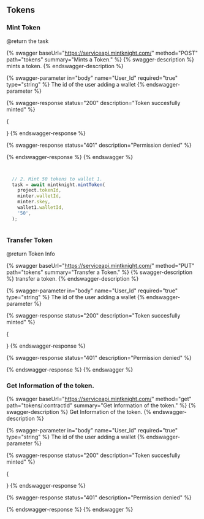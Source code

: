 ## Tokens





### Mint Token

@return the task

{% swagger baseUrl="https://serviceapi.mintknight.com/" method="POST" path="tokens" summary="Mints a Token." %} {% swagger-description %} mints a token. {% endswagger-description %}

{% swagger-parameter in="body" name="User_Id" required="true" type="string" %} The id of the user adding a wallet {% endswagger-parameter %}


{% swagger-response status="200" description="Token succesfully minted" %}

{

}
{% endswagger-response %}

{% swagger-response status="401" description="Permission denied" %}

{% endswagger-response %} {% endswagger %}



```javascript


  // 2. Mint 50 tokens to wallet 1.
  task = await mintknight.mintToken(
    project.tokenId,
    minter.walletId,
    minter.skey,
	wallet1.walletId,
	'50',
  );
 

```


### Transfer Token

@return Token Info

{% swagger baseUrl="https://serviceapi.mintknight.com/" method="PUT" path="tokens" summary="Transfer a Token." %} {% swagger-description %} transfer a token. {% endswagger-description %}

{% swagger-parameter in="body" name="User_Id" required="true" type="string" %} The id of the user adding a wallet {% endswagger-parameter %}


{% swagger-response status="200" description="Token succesfully minted" %}

{

}
{% endswagger-response %}

{% swagger-response status="401" description="Permission denied" %}

{% endswagger-response %} {% endswagger %}


### Get Information of the token.

{% swagger baseUrl="https://serviceapi.mintknight.com/" method="get" path="tokens/:contractId" summary="Get Information of the token." %} {% swagger-description %} Get Information of the token. {% endswagger-description %}

{% swagger-parameter in="body" name="User_Id" required="true" type="string" %} The id of the user adding a wallet {% endswagger-parameter %}


{% swagger-response status="200" description="Token succesfully minted" %}

{

}
{% endswagger-response %}

{% swagger-response status="401" description="Permission denied" %}

{% endswagger-response %} {% endswagger %}